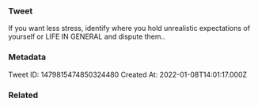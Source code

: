 ### Tweet
If you want less stress, identify where you hold unrealistic expectations of yourself or LIFE IN GENERAL and dispute them..

### Metadata
Tweet ID: 1479815474850324480
Created At: 2022-01-08T14:01:17.000Z

### Related

